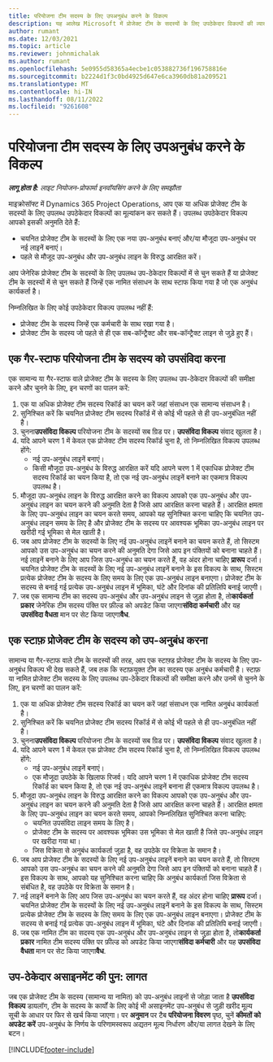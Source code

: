 ```yaml
---
title: परियोजना टीम सदस्य के लिए उपअनुबंध करने के विकल्प
description: यह आलेख Microsoft में प्रोजेक्ट टीम के सदस्यों के लिए उपठेकेदार विकल्पों की व्याख्या करता है।Dynamics 365 Project Operations
author: rumant
ms.date: 12/03/2021
ms.topic: article
ms.reviewer: johnmichalak
ms.author: rumant
ms.openlocfilehash: 5e0955d58365a4ecbe1c053882736f196758816e
ms.sourcegitcommit: b2224d1f3c0bd4925d647e6ca3960db81a209521
ms.translationtype: MT
ms.contentlocale: hi-IN
ms.lasthandoff: 08/11/2022
ms.locfileid: "9261608"
---
```

# <a name="subcontracting-options-for-project-team-members"></a>परियोजना टीम सदस्य के लिए उपअनुबंध करने के विकल्प

_**लागू होता है:** लाइट नियोजन-प्रोफार्मा इनवॉयसिंग करने के लिए समझौता_

माइक्रोसॉफ्ट में Dynamics 365 Project Operations, आप एक या अधिक प्रोजेक्ट टीम के सदस्यों के लिए उपलब्ध उपठेकेदार विकल्पों का मूल्यांकन कर सकते हैं। उपलब्ध उपठेकेदार विकल्प आपको इसकी अनुमति देते हैं:

- चयनित प्रोजेक्ट टीम के सदस्यों के लिए एक नया उप-अनुबंध बनाएं और/या मौजूदा उप-अनुबंध पर नई लाइनें बनाएं। 
- पहले से मौजूद उप-अनुबंध और उप-अनुबंध लाइन के विरुद्ध आरक्षित करें। 

आप जेनेरिक प्रोजेक्ट टीम के सदस्यों के लिए उपलब्ध उप-ठेकेदार विकल्पों में से चुन सकते हैं या प्रोजेक्ट टीम के सदस्यों में से चुन सकते हैं जिन्हें एक नामित संसाधन के साथ स्टाफ किया गया है जो एक अनुबंध कार्यकर्ता है। 

निम्नलिखित के लिए कोई उपठेकेदार विकल्प उपलब्ध नहीं हैं:

- प्रोजेक्ट टीम के सदस्य जिन्हें एक कर्मचारी के साथ रखा गया है। 
- प्रोजेक्ट टीम के सदस्य जो पहले से ही एक सब-कॉन्ट्रैक्ट और सब-कॉन्ट्रैक्ट लाइन से जुड़े हुए हैं। 

## <a name="subcontracting-an-unstaffed-project-team-member"></a>एक गैर-स्टाफ परियोजना टीम के सदस्य को उपसंविदा करना

एक सामान्य या गैर-स्टाफ वाले प्रोजेक्ट टीम के सदस्य के लिए उपलब्ध उप-ठेकेदार विकल्पों की समीक्षा करने और चुनने के लिए, इन चरणों का पालन करें:

1. एक या अधिक प्रोजेक्ट टीम सदस्य रिकॉर्ड का चयन करें जहां संसाधन एक सामान्य संसाधन है।
2. सुनिश्चित करें कि चयनित प्रोजेक्ट टीम सदस्य रिकॉर्ड में से कोई भी पहले से ही उप-अनुबंधित नहीं है। 
3. चुनना**उपसंविदा विकल्प** परियोजना टीम के सदस्यों सब ग्रिड पर। **उपसंविदा विकल्प** संवाद खुलता है। 
4. यदि आपने चरण 1 में केवल एक प्रोजेक्ट टीम सदस्य रिकॉर्ड चुना है, तो निम्नलिखित विकल्प उपलब्ध होंगे:
    - नई उप-अनुबंध लाइनें बनाएं। 
    - किसी मौजूदा उप-अनुबंध के विरुद्ध आरक्षित करें यदि आपने चरण 1 में एकाधिक प्रोजेक्ट टीम सदस्य रिकॉर्ड का चयन किया है, तो एक नई उप-अनुबंध लाइनें बनाने का एकमात्र विकल्प उपलब्ध है।
5. मौजूदा उप-अनुबंध लाइन के विरुद्ध आरक्षित करने का विकल्प आपको एक उप-अनुबंध और उप-अनुबंध लाइन का चयन करने की अनुमति देता है जिसे आप आरक्षित करना चाहते हैं। आरक्षित क्षमता के लिए उप-अनुबंध लाइन का चयन करते समय, आपको यह सुनिश्चित करना चाहिए कि चयनित उप-अनुबंध लाइन समय के लिए है और प्रोजेक्ट टीम के सदस्य पर आवश्यक भूमिका उप-अनुबंध लाइन पर खरीदी गई भूमिका से मेल खाती है।
6. जब आप प्रोजेक्ट टीम के सदस्यों के लिए नई उप-अनुबंध लाइनें बनाने का चयन करते हैं, तो सिस्टम आपको उस उप-अनुबंध का चयन करने की अनुमति देगा जिसे आप इन पंक्तियों को बनाना चाहते हैं। नई लाइनें बनाने के लिए आप जिस उप-अनुबंध का चयन करते हैं, वह अंदर होना चाहिए **प्रारूप** दर्जा। चयनित प्रोजेक्ट टीम के सदस्यों के लिए नई उप-अनुबंध लाइनें बनाने के इस विकल्प के साथ, सिस्टम प्रत्येक प्रोजेक्ट टीम के सदस्य के लिए समय के लिए एक उप-अनुबंध लाइन बनाएगा। प्रोजेक्ट टीम के सदस्य से बनाई गई प्रत्येक उप-अनुबंध लाइन में भूमिका, घंटे और दिनांक की प्रतिलिपि बनाई जाएगी। 
7. जब एक सामान्य टीम का सदस्य उप-अनुबंध और उप-अनुबंध लाइन से जुड़ा होता है, तो**कार्यकर्ता प्रकार** जेनेरिक टीम सदस्य पंक्ति पर फ़ील्ड को अपडेट किया जाएगा**संविदा कर्मचारी** और यह **उपसंविदा वैधता** मान पर सेट किया जाएगा**वैध**.

## <a name="subcontracting-a-staffed-project-team-member"></a>एक स्टाफ़ प्रोजेक्ट टीम के सदस्य को उप-अनुबंध करना

सामान्य या गैर-स्टाफ वाले टीम के सदस्यों की तरह, आप एक स्टाफ़्ड प्रोजेक्ट टीम के सदस्य के लिए उप-अनुबंध विकल्प भी देख सकते हैं, जब तक कि स्टाफ़युक्त टीम का सदस्य एक अनुबंध कर्मचारी है। स्टाफ़ या नामित प्रोजेक्ट टीम सदस्य के लिए उपलब्ध उप-ठेकेदार विकल्पों की समीक्षा करने और उनमें से चुनने के लिए, इन चरणों का पालन करें:

1. एक या अधिक प्रोजेक्ट टीम सदस्य रिकॉर्ड का चयन करें जहां संसाधन एक नामित अनुबंध कार्यकर्ता है।
2. सुनिश्चित करें कि चयनित प्रोजेक्ट टीम सदस्य रिकॉर्ड में से कोई भी पहले से ही उप-अनुबंधित नहीं है। 
3. चुनना**उपसंविदा विकल्प** परियोजना टीम के सदस्यों सब ग्रिड पर। **उपसंविदा विकल्प** संवाद खुलता है। 
4. यदि आपने चरण 1 में केवल एक प्रोजेक्ट टीम सदस्य रिकॉर्ड चुना है, तो निम्नलिखित विकल्प उपलब्ध होंगे:
      - नई उप-अनुबंध लाइनें बनाएं।
      - एक मौजूदा उपठेके के खिलाफ रिजर्व।
  यदि आपने चरण 1 में एकाधिक प्रोजेक्ट टीम सदस्य रिकॉर्ड का चयन किया है, तो एक नई उप-अनुबंध लाइनें बनाना ही एकमात्र विकल्प उपलब्ध है।
5. मौजूदा उप-अनुबंध लाइन के विरुद्ध आरक्षित करने का विकल्प आपको एक उप-अनुबंध और उप-अनुबंध लाइन का चयन करने की अनुमति देता है जिसे आप आरक्षित करना चाहते हैं। आरक्षित क्षमता के लिए उप-अनुबंध लाइन का चयन करते समय, आपको निम्नलिखित सुनिश्चित करना चाहिए:
      - चयनित उपसंविदा लाइन समय के लिए है। 
      - प्रोजेक्ट टीम के सदस्य पर आवश्यक भूमिका उस भूमिका से मेल खाती है जिसे उप-अनुबंध लाइन पर खरीदा गया था। 
      - जिस विक्रेता से अनुबंध कार्यकर्ता जुड़ा है, वह उपठेके पर विक्रेता के समान है।
6. जब आप प्रोजेक्ट टीम के सदस्यों के लिए नई उप-अनुबंध लाइनें बनाने का चयन करते हैं, तो सिस्टम आपको उस उप-अनुबंध का चयन करने की अनुमति देगा जिसे आप इन पंक्तियों को बनाना चाहते हैं। इस विकल्प के साथ, आपको यह सुनिश्चित करना चाहिए कि अनुबंध कार्यकर्ता जिस विक्रेता से संबंधित है, वह उपठेके पर विक्रेता के समान है। 
7. नई लाइनें बनाने के लिए आप जिस उप-अनुबंध का चयन करते हैं, वह अंदर होना चाहिए **प्रारूप** दर्जा। चयनित प्रोजेक्ट टीम के सदस्यों के लिए नई उप-अनुबंध लाइनें बनाने के इस विकल्प के साथ, सिस्टम प्रत्येक प्रोजेक्ट टीम के सदस्य के लिए समय के लिए एक उप-अनुबंध लाइन बनाएगा। प्रोजेक्ट टीम के सदस्य से बनाई गई प्रत्येक उप-अनुबंध लाइन में भूमिका, घंटे और दिनांक की प्रतिलिपि बनाई जाएगी।  
8. जब एक नामित टीम का सदस्य एक उप-अनुबंध और उप-अनुबंध लाइन से जुड़ा होता है, तो**कार्यकर्ता प्रकार** नामित टीम सदस्य पंक्ति पर फ़ील्ड को अपडेट किया जाएगा**संविदा कर्मचारी** और यह **उपसंविदा वैधता** मान पर सेट किया जाएगा**वैध**.

## <a name="re-costing-subcontractor-assignments"></a>उप-ठेकेदार असाइनमेंट की पुन: लागत

जब एक प्रोजेक्ट टीम के सदस्य (सामान्य या नामित) को उप-अनुबंध लाइनों से जोड़ा जाता है **उपसंविदा विकल्प** डायलॉग, टीम के सदस्य के कार्यों के लिए कोई भी असाइनमेंट उप-अनुबंध से जुड़ी खरीद मूल्य सूची के आधार पर फिर से खर्च किया जाएगा। पर **अनुमान** पर टैब **परियोजना विवरण** पृष्ठ, चुनें **कीमतों को अपडेट करें** उप-अनुबंध के निर्णय के परिणामस्वरूप अद्यतन मूल्य निर्धारण और/या लागत देखने के लिए बटन।

[!INCLUDE[footer-include](../../includes/footer-banner.md)]
